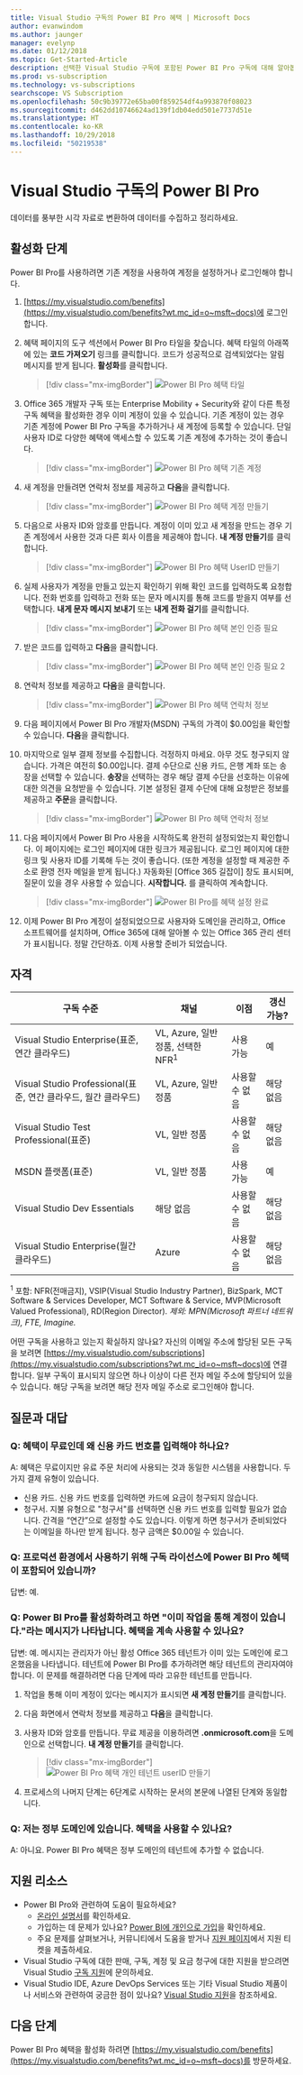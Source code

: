 ```yaml
---
title: Visual Studio 구독의 Power BI Pro 혜택 | Microsoft Docs
author: evanwindom
ms.author: jaunger
manager: evelynp
ms.date: 01/12/2018
ms.topic: Get-Started-Article
description: 선택한 Visual Studio 구독에 포함된 Power BI Pro 구독에 대해 알아봅니다.
ms.prod: vs-subscription
ms.technology: vs-subscriptions
searchscope: VS Subscription
ms.openlocfilehash: 50c9b39772e65ba00f859254df4a993870f08023
ms.sourcegitcommit: d462dd10746624ad139f1db04edd501e7737d51e
ms.translationtype: HT
ms.contentlocale: ko-KR
ms.lasthandoff: 10/29/2018
ms.locfileid: "50219538"
---
```

# <a name="power-bi-pro-in-visual-studio-subscriptions"></a>Visual Studio 구독의 Power BI Pro

데이터를 풍부한 시각 자료로 변환하여 데이터를 수집하고 정리하세요.

## <a name="activation-steps"></a>활성화 단계
Power BI Pro를 사용하려면 기존 계정을 사용하여 계정을 설정하거나 로그인해야 합니다.
1. [https://my.visualstudio.com/benefits](https://my.visualstudio.com/benefits?wt.mc_id=o~msft~docs)에 로그인합니다.

2. 혜택 페이지의 도구 섹션에서 Power BI Pro 타일을 찾습니다. 혜택 타일의 아래쪽에 있는 **코드 가져오기** 링크를 클릭합니다.   코드가 성공적으로 검색되었다는 알림 메시지를 받게 됩니다.  **활성화**를 클릭합니다.
   > [!div class="mx-imgBorder"]
   > ![Power BI Pro 혜택 타일](_img/vs-pbi/vs-pbi-tile.png)

3. Office 365 개발자 구독 또는 Enterprise Mobility + Security와 같이 다른 특정 구독 혜택을 활성화한 경우 이미 계정이 있을 수 있습니다.  기존 계정이 있는 경우 기존 계정에 Power BI Pro 구독을 추가하거나 새 계정에 등록할 수 있습니다.  단일 사용자 ID로 다양한 혜택에 액세스할 수 있도록 기존 계정에 추가하는 것이 좋습니다.
   > [!div class="mx-imgBorder"]
   > ![Power BI Pro 혜택 기존 계정](_img/vs-pbi/vs-pbi-existing-account.png)

4. 새 계정을 만들려면 연락처 정보를 제공하고 **다음**을 클릭합니다.
   > [!div class="mx-imgBorder"]
   > ![Power BI Pro 혜택 계정 만들기](_img/vs-pbi/vs-pbi-create-account-cropped.png)


5. 다음으로 사용자 ID와 암호를 만듭니다.  계정이 이미 있고 새 계정을 만드는 경우 기존 계정에서 사용한 것과 다른 회사 이름을 제공해야 합니다.  **내 계정 만들기**를 클릭합니다.
   > [!div class="mx-imgBorder"]
   > ![Power BI Pro 혜택 UserID 만들기](_img/vs-pbi/vs-pbi-create-user-id-cropped.png)


6. 실제 사용자가 계정을 만들고 있는지 확인하기 위해 확인 코드를 입력하도록 요청합니다.  전화 번호를 입력하고 전화 또는 문자 메시지를 통해 코드를 받을지 여부를 선택합니다.  **내게 문자 메시지 보내기** 또는 **내게 전화 걸기**를 클릭합니다.
   > [!div class="mx-imgBorder"]
   > ![Power BI Pro 혜택 본인 인증 필요](_img/vs-pbi/vs-pbi-robot1-cropped.png)


7. 받은 코드를 입력하고 **다음**을 클릭합니다.
   > [!div class="mx-imgBorder"]
   > ![Power BI Pro 혜택 본인 인증 필요 2](_img/vs-pbi/vs-pbi-robot2-cropped.png)

8. 연락처 정보를 제공하고 **다음**을 클릭합니다.
   > [!div class="mx-imgBorder"]
   > ![Power BI Pro 혜택 연락처 정보](_img/vs-pbi/vs-pbi-contact-cropped.png)


9. 다음 페이지에서 Power BI Pro 개발자(MSDN) 구독의 가격이 $0.00임을 확인할 수 있습니다.  **다음**을 클릭합니다.

10. 마지막으로 일부 결제 정보를 수집합니다.  걱정하지 마세요. 아무 것도 청구되지 않습니다.  가격은 여전히 $0.00입니다.  결제 수단으로 신용 카드, 은행 계좌 또는 송장을 선택할 수 있습니다.  **송장**을 선택하는 경우 해당 결제 수단을 선호하는 이유에 대한 의견을 요청받을 수 있습니다.  기본 설정된 결제 수단에 대해 요청받은 정보를 제공하고 **주문**을 클릭합니다.
    > [!div class="mx-imgBorder"]
    > ![Power BI Pro 혜택 연락처 정보](_img/vs-pbi/vs-pbi-payment-blurred-cropped.png)

11. 다음 페이지에서 Power BI Pro 사용을 시작하도록 완전히 설정되었는지 확인합니다.  이 페이지에는 로그인 페이지에 대한 링크가 제공됩니다.  로그인 페이지에 대한 링크 및 사용자 ID를 기록해 두는 것이 좋습니다.  (또한 계정을 설정할 때 제공한 주소로 환영 전자 메일을 받게 됩니다.)  자동화된 [Office 365 길잡이] 창도 표시되며, 질문이 있을 경우 사용할 수 있습니다.  **시작합니다.** 를 클릭하여 계속합니다.
    > [!div class="mx-imgBorder"]
    > ![Power BI Pro를 혜택 설정 완료](_img/vs-pbi/vs-pbi-all-set-cropped.png)


12. 이제 Power BI Pro 계정이 설정되었으므로 사용자와 도메인을 관리하고, Office 소프트웨어를 설치하며, Office 365에 대해 알아볼 수 있는 Office 365 관리 센터가 표시됩니다.  정말 간단하죠.  이제 사용할 준비가 되었습니다.

## <a name="eligibility"></a>자격

| 구독 수준                                                 |     채널                                            | 이점                                                          | 갱신 가능?    |
|--------------------------------------------------------------------|---------------------------------------------------------|------------------------------------------------------------------|---------------|
| Visual Studio Enterprise(표준, 연간 클라우드)   | VL, Azure, 일반 정품, 선택한 NFR<sup>1</sup> | 사용 가능       |  예|
| Visual Studio Professional(표준, 연간 클라우드, 월간 클라우드) | VL, Azure, 일반 정품                                       | 사용할 수 없음                                                            |해당 없음         |
| Visual Studio Test Professional(표준)                         | VL, 일반 정품                                              | 사용할 수 없음                                                            |해당 없음         |
| MSDN 플랫폼(표준)                                          | VL, 일반 정품                                              | 사용 가능       |  예|
| Visual Studio Dev Essentials | 해당 없음  | 사용할 수 없음 |해당 없음|
| Visual Studio Enterprise(월간 클라우드) | Azure                                       | 사용할 수 없음                                  |해당 없음|

<sup>1</sup> 포함: NFR(전매금지), VSIP(Visual Studio Industry Partner), BizSpark, MCT Software & Services Developer, MCT Software & Service, MVP(Microsoft Valued Professional), RD(Region Director). *제외: MPN(Microsoft 파트너 네트워크), FTE, Imagine.*


어떤 구독을 사용하고 있는지 확실하지 않나요?  자신의 이메일 주소에 할당된 모든 구독을 보려면 [https://my.visualstudio.com/subscriptions](https://my.visualstudio.com/subscriptions?wt.mc_id=o~msft~docs)에 연결합니다. 일부 구독이 표시되지 않으면 하나 이상이 다른 전자 메일 주소에 할당되어 있을 수 있습니다.  해당 구독을 보려면 해당 전자 메일 주소로 로그인해야 합니다.


## <a name="frequently-asked-questions"></a>질문과 대답
### <a name="q--if-the-benefit-is-free-why-do-i-have-to-supply-a-credit-card-number"></a>Q: 혜택이 무료인데 왜 신용 카드 번호를 입력해야 하나요?
A: 혜택은 무료이지만 유료 주문 처리에 사용되는 것과 동일한 시스템을 사용합니다.  두 가지 결제 유형이 있습니다. 
- 신용 카드.  신용 카드 번호를 입력하면 카드에 요금이 청구되지 않습니다. 
- 청구서.  지불 유형으로 "청구서"를 선택하면 신용 카드 번호를 입력할 필요가 없습니다.  간격을 “연간”으로 설정할 수도 있습니다.  이렇게 하면 청구서가 준비되었다는 이메일을 하나만 받게 됩니다.  청구 금액은 $0.00일 수 있습니다.  

### <a name="q--is-the-power-bi-pro-benefit-included-in-my-subscription-licenses-for-use-in-a-production-environment"></a>Q: 프로덕션 환경에서 사용하기 위해 구독 라이선스에 Power BI Pro 혜택이 포함되어 있습니까?
답변: 예.  

### <a name="q--when-i-try-to-activate-power-bi-pro-i-get-a-message-you-already-have-an-account-through-work--can-i-still-use-the-benefit"></a>Q: Power BI Pro를 활성화하려고 하면 "이미 작업을 통해 계정이 있습니다."라는 메시지가 나타납니다.  혜택을 계속 사용할 수 있나요?
답변: 예.  메시지는 관리자가 아닌 활성 Office 365 테넌트가 이미 있는 도메인에 로그온했음을 나타냅니다.  테넌트에 Power BI Pro를 추가하려면 해당 테넌트의 관리자여야 합니다.  이 문제를 해결하려면 다음 단계에 따라 고유한 테넌트를 만듭니다.
1.  작업을 통해 이미 계정이 있다는 메시지가 표시되면 **새 계정 만들기**를 클릭합니다.

2.  다음 화면에서 연락처 정보를 제공하고 **다음**을 클릭합니다.

3.  사용자 ID와 암호를 만듭니다.  무료 제공을 이용하려면 **.onmicrosoft.com**을 도메인으로 선택합니다. **내 계정 만들기**를 클릭합니다.
    > [!div class="mx-imgBorder"]
    > ![Power BI Pro 혜택 개인 테넌트 userID 만들기](_img/vs-pbi/vs-pbi-work-userid.png)
    
4.  프로세스의 나머지 단계는 6단계로 시작하는 문서의 본문에 나열된 단계와 동일합니다.


### <a name="q--im-on-a-government-domain--can-i-use-the-benefit"></a>Q: 저는 정부 도메인에 있습니다.  혜택을 사용할 수 있나요? 
A: 아니요.  Power BI Pro 혜택은 정부 도메인의 테넌트에 추가할 수 없습니다. 

## <a name="support-resources"></a>지원 리소스
-  Power BI Pro와 관련하여 도움이 필요하세요?
    - [온라인 설명서](/power-bi/)를 확인하세요.
    - 가입하는 데 문제가 있나요?  [Power BI에 개인으로 가입](/power-bi/service-self-service-signup-for-power-bi)을 확인하세요.
    - 주요 문제를 살펴보거나, 커뮤니티에서 도움을 받거나 [지원 페이지](https://powerbi.microsoft.com/support/)에서 지원 티켓을 제출하세요.
-  Visual Studio 구독에 대한 판매, 구독, 계정 및 요금 청구에 대한 지원을 받으려면 Visual Studio [구독 지원](https://visualstudio.microsoft.com/subscriptions/support/)에 문의하세요.
-  Visual Studio IDE, Azure DevOps Services 또는 기타 Visual Studio 제품이나 서비스와 관련하여 궁금한 점이 있나요?  [Visual Studio 지원](https://visualstudio.microsoft.com/support/)을 참조하세요.

## <a name="next-steps"></a>다음 단계
Power BI Pro 혜택을 활성화 하려면 [https://my.visualstudio.com/benefits](https://my.visualstudio.com/benefits?wt.mc_id=o~msft~docs)를 방문하세요.